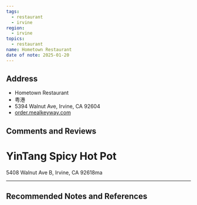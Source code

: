 ```yaml
---
tags:
  - restaurant
  - irvine
region:
  - irvine
topics:
  - restaurant
name: Hometown Restaurant
date of note: 2025-01-20
---
```


## Address

- Hometown Restaurant
- 粤港
- 5394 Walnut Ave, Irvine, CA 92604
- [order.mealkeyway.com](https://order.mealkeyway.com/merchant/5966757046412f2b33436e782b6548684f54635438673d3d/main)



## Comments and Reviews

# YinTang Spicy Hot Pot
  
5408 Walnut Ave B, Irvine, CA 92618ma




-----------
##  Recommended Notes and References

